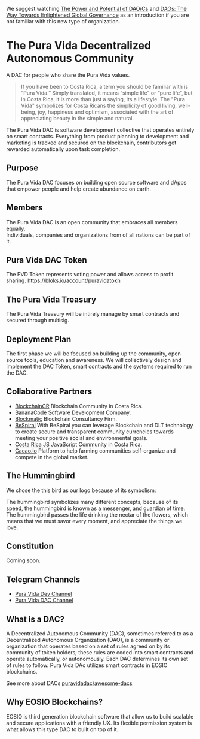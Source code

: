 We suggest watching [The Power and Potential of DAO/Cs](https://www.youtube.com/watch?v=Wf5gfjMfiHA) and [DAOs: The Way Towards Enlightened Global Governance](https://www.youtube.com/watch?v=G1K4M6iCSyE) as an introduction if you are not familiar with this new type of organization.

# The Pura Vida Decentralized Autonomous Community

A DAC for people who share the Pura Vida values.

> If you have been to Costa Rica, a term you should be familiar with is “Pura Vida.” Simply translated, it means “simple life” or “pure life”, but in Costa Rica, it is more than just a saying, its a lifestyle. The "Pura Vida" symbolizes for Costa Ricans the simplicity of good living, well-being, joy, happiness and optimism, associated with the art of appreciating beauty in the simple and natural.

The Pura Vida DAC is software development collective that operates entirely on smart contracts. Everything from product planning to development and marketing is tracked and secured on the blockchain, contributors get rewarded automatically upon task completion. 

## Purpose

The Pura Vida DAC focuses on building open source software and dApps that empower people and help create abundance on earth.

## Members

The Pura Vida DAC is an open community that embraces all members equally.    
Individuals, companies and organizations from of all nations can be part of it.

## Pura Vida DAC Token

The PVD Token represents voting power and allows access to profit sharing. 
https://bloks.io/account/puravidatokn

## The Pura Vida Treasury

The Pura Vida Treasury will be intirely manage by smart contracts and secured through multisig.

## Deployment Plan

The first phase we will be focused on building up the community, open source tools, education and awareness. We will collectively design and implement the DAC Token, smart contracts and the systems required to run the DAC. 

## Collaborative Partners

- [BlockchainCR](https://blockchaincr.com) Blockchain Community in Costa Rica.
- [BananaCode](https://www.facebook.com/bananacode.co) Software Development Company.
- [Blockmatic](https://blockmatic.io) Blockchain Consultancy Firm.
- [BeSpiral](https://bespiral.com/) With BeSpiral you can leverage Blockchain and DLT technology to create secure and transparent community currencies towards meeting your positive social and environmental goals.
- [Costa Rica JS](https://meetup.com/costaricajs) JavaScript Community in Costa Rica.
- [Cacao.io](http://cacao.io/) Platform to help farming communities self-organize and compete in the global market. 

## The Hummingbird

We chose the this bird as our logo because of its symbolism:

The hummingbird symbolizes many different concepts, because of its speed, the hummingbird is known as a messenger, and guardian of time. The hummingbird passes the life drinking the nectar of the flowers, which means that we must savor every moment, and appreciate the things we love.

## Constitution

Coming soon.

## Telegram Channels

 - [Pura Vida Dev Channel](https://t.me/puravidadev)
 - [Pura Vida DAC Channel](https://t.me/puravidadac)

## What is a DAC?

A Decentralized Autonomous Community (DAC), sometimes referred to as a Decentralized Autonomous Organization (DAO), is a community or organization that operates based on a set of rules agreed on by its community of token holders; these rules are coded into smart contracts and operate automatically, or autonomously. Each DAC determines its own set of rules to follow. Pura Vida DAc utilizes smart contracts in EOSIO blockchains.

See more about DACs <a href="https://github.com/puravidadac/awesome-dacs">puravidadac/awesome-dacs</a>

## Why EOSIO Blockchains?

EOSIO is third generation blockchain software that allow us to build scalable and secure applications with a friendly UX. Its flexible permission system is what allows this type DAC to built on top of it. 
